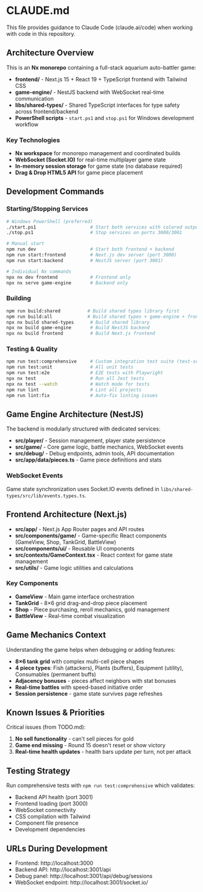 # CLAUDE.md

This file provides guidance to Claude Code (claude.ai/code) when working with code in this repository.

## Architecture Overview

This is an **Nx monorepo** containing a full-stack aquarium auto-battler game:

- **frontend/** - Next.js 15 + React 19 + TypeScript frontend with Tailwind CSS
- **game-engine/** - NestJS backend with WebSocket real-time communication
- **libs/shared-types/** - Shared TypeScript interfaces for type safety across frontend/backend
- **PowerShell scripts** - `start.ps1` and `stop.ps1` for Windows development workflow

### Key Technologies
- **Nx workspace** for monorepo management and coordinated builds
- **WebSocket (Socket.IO)** for real-time multiplayer game state
- **In-memory session storage** for game state (no database required)
- **Drag & Drop HTML5 API** for game piece placement

## Development Commands

### Starting/Stopping Services
```bash
# Windows PowerShell (preferred)
./start.ps1                    # Start both services with colored output
./stop.ps1                     # Stop services on ports 3000/3001

# Manual start
npm run dev                    # Start both frontend + backend
npm run start:frontend         # Next.js dev server (port 3000)
npm run start:backend          # NestJS server (port 3001)

# Individual Nx commands  
npx nx dev frontend            # Frontend only
npx nx serve game-engine       # Backend only
```

### Building
```bash
npm run build:shared          # Build shared types library first
npm run build:all             # Build shared types + game-engine + frontend
npx nx build shared-types      # Build shared library
npx nx build game-engine       # Build NestJS backend
npx nx build frontend          # Build Next.js frontend
```

### Testing & Quality
```bash
npm run test:comprehensive     # Custom integration test suite (test-setup.js)
npm run test:unit              # All unit tests
npm run test:e2e               # E2E tests with Playwright
npx nx test                    # Run all Jest tests
npx nx test --watch            # Watch mode for tests
npm run lint                   # Lint all projects
npm run lint:fix               # Auto-fix linting issues
```

## Game Engine Architecture (NestJS)

The backend is modularly structured with dedicated services:

- **src/player/** - Session management, player state persistence 
- **src/game/** - Core game logic, battle mechanics, WebSocket events
- **src/debug/** - Debug endpoints, admin tools, API documentation
- **src/app/data/pieces.ts** - Game piece definitions and stats

### WebSocket Events
Game state synchronization uses Socket.IO events defined in `libs/shared-types/src/lib/events.types.ts`.

## Frontend Architecture (Next.js)

- **src/app/** - Next.js App Router pages and API routes
- **src/components/game/** - Game-specific React components (GameView, Shop, TankGrid, BattleView)
- **src/components/ui/** - Reusable UI components  
- **src/contexts/GameContext.tsx** - React context for game state management
- **src/utils/** - Game logic utilities and calculations

### Key Components
- **GameView** - Main game interface orchestration
- **TankGrid** - 8×6 grid drag-and-drop piece placement  
- **Shop** - Piece purchasing, reroll mechanics, gold management
- **BattleView** - Real-time combat visualization

## Game Mechanics Context

Understanding the game helps when debugging or adding features:

- **8×6 tank grid** with complex multi-cell piece shapes
- **4 piece types**: Fish (attackers), Plants (buffers), Equipment (utility), Consumables (permanent buffs)
- **Adjacency bonuses** - pieces affect neighbors with stat bonuses
- **Real-time battles** with speed-based initiative order
- **Session persistence** - game state survives page refreshes

## Known Issues & Priorities

Critical issues (from TODO.md):
1. **No sell functionality** - can't sell pieces for gold
2. **Game end missing** - Round 15 doesn't reset or show victory  
3. **Real-time health updates** - health bars update per turn, not per attack

## Testing Strategy

Run comprehensive tests with `npm run test:comprehensive` which validates:
- Backend API health (port 3001)
- Frontend loading (port 3000) 
- WebSocket connectivity
- CSS compilation with Tailwind
- Component file presence
- Development dependencies

## URLs During Development
- Frontend: http://localhost:3000
- Backend API: http://localhost:3001/api  
- Debug panel: http://localhost:3001/api/debug/sessions
- WebSocket endpoint: http://localhost:3001/socket.io/